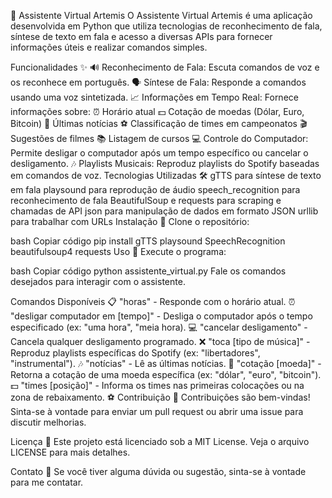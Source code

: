 🤖 Assistente Virtual Artemis
O Assistente Virtual Artemis é uma aplicação desenvolvida em Python que utiliza tecnologias de reconhecimento de fala, síntese de texto em fala e acesso a diversas APIs para fornecer informações úteis e realizar comandos simples.

Funcionalidades ✨
🔊 Reconhecimento de Fala: Escuta comandos de voz e os reconhece em português.
🗣️ Síntese de Fala: Responde a comandos usando uma voz sintetizada.
📈 Informações em Tempo Real: Fornece informações sobre:
⏰ Horário atual
💵 Cotação de moedas (Dólar, Euro, Bitcoin)
📰 Últimas notícias
⚽ Classificação de times em campeonatos
🎬 Sugestões de filmes
📚 Listagem de cursos
💻 Controle do Computador: Permite desligar o computador após um tempo específico ou cancelar o desligamento.
🎶 Playlists Musicais: Reproduz playlists do Spotify baseadas em comandos de voz.
Tecnologias Utilizadas 🛠️
gTTS para síntese de texto em fala
playsound para reprodução de áudio
speech_recognition para reconhecimento de fala
BeautifulSoup e requests para scraping e chamadas de API
json para manipulação de dados em formato JSON
urllib para trabalhar com URLs
Instalação 🚀
Clone o repositório:

bash
Copiar código
pip install gTTS playsound SpeechRecognition beautifulsoup4 requests
Uso 🎤
Execute o programa:

bash
Copiar código
python assistente_virtual.py
Fale os comandos desejados para interagir com o assistente.

Comandos Disponíveis 📋
"horas" - Responde com o horário atual. ⏰
"desligar computador em [tempo]" - Desliga o computador após o tempo especificado (ex: "uma hora", "meia hora). 💻
"cancelar desligamento" - Cancela qualquer desligamento programado. ❌
"toca [tipo de música]" - Reproduz playlists específicas do Spotify (ex: "libertadores", "instrumental"). 🎶
"notícias" - Lê as últimas notícias. 📰
"cotação [moeda]" - Retorna a cotação de uma moeda específica (ex: "dólar", "euro", "bitcoin"). 💵
"times [posição]" - Informa os times nas primeiras colocações ou na zona de rebaixamento. ⚽
Contribuição 🤝
Contribuições são bem-vindas! Sinta-se à vontade para enviar um pull request ou abrir uma issue para discutir melhorias.

Licença 📜
Este projeto está licenciado sob a MIT License. Veja o arquivo LICENSE para mais detalhes.

Contato 📧
Se você tiver alguma dúvida ou sugestão, sinta-se à vontade para me contatar.


